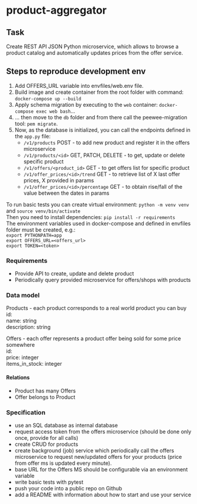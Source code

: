 # product-aggregator

## Task

Create REST API JSON Python microservice, which allows to browse a product catalog and automatically updates prices from the offer service.

## Steps to reproduce development env

1. Add OFFERS_URL variable into envfiles/web.env file.
1. Build image and create container from the root folder with command: `docker-compose up --build`
1. Apply schema migration by executing to the `web` container: `docker-compose exec web bash`...
1. ... then move to the `db` folder and from there call the peewee-migration tool: `pem migrate`.
1. Now, as the database is initialized, you can call the endpoints defined in the `app.py` file:
   - `/v1/products` POST - to add new product and register it in the offers microservice
   - `/v1/products/<id>` GET, PATCH, DELETE - to get, update or delete specific product
   - `/v1/offers/<product_id>` GET - to get offers list for specific product
   - `/v1/offer_prices/<id>/trend` GET - to retrieve list of X last offer prices, X provided in params
   - `/v1/offer_prices/<id>/percentage` GET - to obtain rise/fall of the value between the dates in params

To run basic tests you can create virtual environment: `python -m venv venv` and `source venv/bin/activate`  
Then you need to install dependencies: `pip install -r requirements`  
The environment variables used in docker-compose and defined in envfiles folder must be created, e.g.:  
`export PYTHONPATH=app`  
`export OFFERS_URL=<offers_url>`  
`export TOKEN=<token>`

### Requirements

- Provide API to create, update and delete product
- Periodically query provided microservice for offers/shops with products

### Data model

Products - each product corresponds to a real world product you can buy  
id:  
name: string  
description: string

Offers - each offer represents a product offer being sold for some price somewhere  
id:  
price: integer  
items_in_stock: integer

#### Relations

- Product has many Offers
- Offer belongs to Product

### Specification

- use an SQL database as internal database
- request access token from the offers microservice (should be done only once, provide for all calls)
- create CRUD for products
- create background (job) service which periodically call the offers microservice to request new/updated offers for your products (price from offer ms is updated every minute).
- base URL for the Offers MS should be configurable via an environment variable
- write basic tests with pytest
- push your code into a public repo on Github
- add a README with information about how to start and use your service
